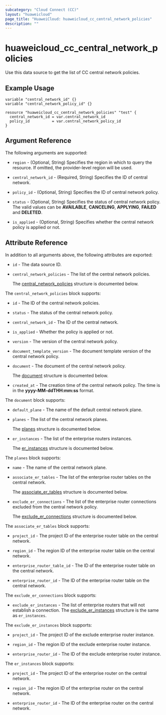 ```yaml
---
subcategory: "Cloud Connect (CC)"
layout: "huaweicloud"
page_title: "HuaweiCloud: huaweicloud_cc_central_network_policies"
description: ""
---
```


# huaweicloud_cc_central_network_policies

Use this data source to get the list of CC central network policies.

## Example Usage

```hcl
variable "central_network_id" {}
variable "central_network_policy_id" {}

resource "huaweicloud_cc_central_network_policies" "test" {
  central_network_id = var.central_network_id
  policy_id          = var.central_network_policy_id
}
```

## Argument Reference

The following arguments are supported:

* `region` - (Optional, String) Specifies the region in which to query the resource.
  If omitted, the provider-level region will be used.

* `central_network_id` - (Required, String) Specifies the ID of central network.

* `policy_id` - (Optional, String) Specifies the ID of central network policy.

* `status` - (Optional, String) Specifies the status of central network policy.
  The valid values can be **AVAILABLE**, **CANCELING**, **APPLYING**, **FAILED** and **DELETED**.

* `is_applied` - (Optional, String) Specifies whether the central network policy is applied or not.

## Attribute Reference

In addition to all arguments above, the following attributes are exported:

* `id` - The data source ID.

* `central_network_policies` - The list of the central network policies.

  The [central_network_policies](#central_network_policies_struct) structure is documented below.

<a name="central_network_policies_struct"></a>
The `central_network_policies` block supports:

* `id` - The ID of the central network policies.

* `status` - The status of the central network policy.

* `central_network_id` - The ID of the central network.

* `is_applied` - Whether the policy is applied or not.

* `version` - The version of the central network policy.

* `document_template_version` - The document template version of the central network policy.

* `document` - The document of the central network policy.

  The [document](#central_network_policies_document_struct) structure is documented below.

* `created_at` - The creation time of the central network policy.
  The time is in the **yyyy-MM-ddTHH:mm:ss** format.

<a name="central_network_policies_document_struct"></a>
The `document` block supports:

* `default_plane` - The name of the default central network plane.

* `planes` - The list of the central network planes.

  The [planes](#document_planes_struct) structure is documented below.

* `er_instances` - The list of the enterprise routers instances.

  The [er_instances](#document_er_instances_struct) structure is documented below.

<a name="document_planes_struct"></a>
The `planes` block supports:

* `name` - The name of the central network plane.

* `associate_er_tables` - The list of the enterprise router tables on the central network.

  The [associate_er_tables](#planes_associate_er_tables_struct) structure is documented below.

* `exclude_er_connections` - The list of the enterprise router connections excluded from the central network policy.

  The [exclude_er_connections](#planes_exclude_er_connections_struct) structure is documented below.

<a name="planes_associate_er_tables_struct"></a>
The `associate_er_tables` block supports:

* `project_id` - The project ID of the enterprise router table on the central network.

* `region_id` - The region ID of the enterprise router table on the central network.

* `enterprise_router_table_id` - The ID of the enterprise router table on the central network.

* `enterprise_router_id` - The ID of the enterprise router table on the central network.

<a name="planes_exclude_er_connections_struct"></a>
The `exclude_er_connections` block supports:

* `exclude_er_instances` - The list of enterprise routers that will not establish a connection.
  The [exclude_er_instances](#planes_exclude_er_instances_struct) structure is the same as `er_instances`.

<a name="planes_exclude_er_instances_struct"></a>
The `exclude_er_instances` block supports:

* `project_id` - The project ID of the exclude enterprise router instance.

* `region_id` - The region ID of the exclude enterprise router instance.

* `enterprise_router_id` - The ID of the exclude enterprise router instance.

<a name="document_er_instances_struct"></a>
The `er_instances` block supports:

* `project_id` - The project ID of the enterprise router on the central network.

* `region_id` - The region ID of the enterprise router on the central network.

* `enterprise_router_id` - The ID of the enterprise router on the central network.
